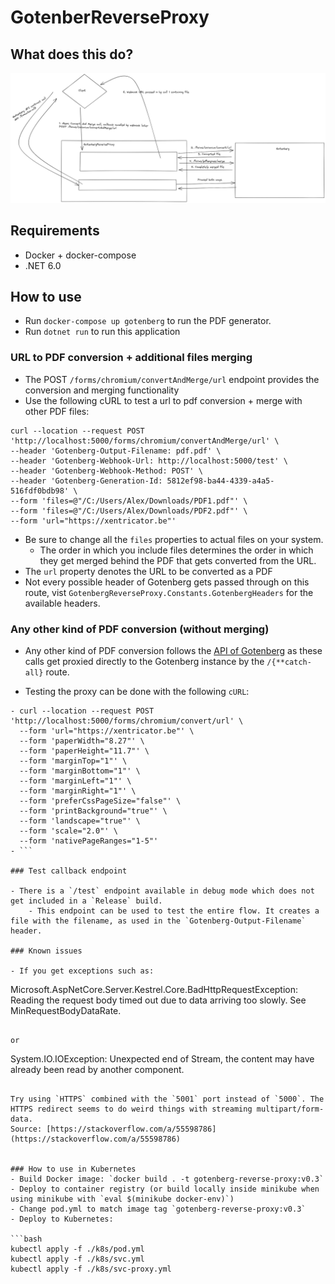 ﻿# GotenberReverseProxy

## What does this do?

![image info](./images/schema.png)

## Requirements

- Docker + docker-compose
- .NET 6.0

## How to use

- Run `docker-compose up gotenberg` to run the PDF generator.
- Run `dotnet run` to run this application

### URL to PDF conversion + additional files merging

- The POST `/forms/chromium/convertAndMerge/url` endpoint provides the conversion and merging functionality
- Use the following cURL to test a url to pdf conversion + merge with other PDF files:

```curl 
curl --location --request POST 'http://localhost:5000/forms/chromium/convertAndMerge/url' \
--header 'Gotenberg-Output-Filename: pdf.pdf' \
--header 'Gotenberg-Webhook-Url: http://localhost:5000/test' \
--header 'Gotenberg-Webhook-Method: POST' \
--header 'Gotenberg-Generation-Id: 5812ef98-ba44-4339-a4a5-516fdf0bdb98' \
--form 'files=@"/C:/Users/Alex/Downloads/PDF1.pdf"' \
--form 'files=@"/C:/Users/Alex/Downloads/PDF2.pdf"' \
--form 'url="https://xentricator.be"'
 ```

- Be sure to change all the `files` properties to actual files on your system.
    - The order in which you include files determines the order in which they get merged behind the PDF that gets converted from the URL.
- The `url` property denotes the URL to be converted as a PDF
- Not every possible header of Gotenberg gets passed through on this route, vist `GotenbergReverseProxy.Constants.GotenbergHeaders` for the available
  headers.

### Any other kind of PDF conversion (without merging)

- Any other kind of PDF conversion follows the [API of Gotenberg](https://gotenberg.dev/docs/modules/api) as these calls get proxied directly to the Gotenberg
  instance by the `/{**catch-all}` route.

- Testing the proxy can be done with the following `cURL`:

```curl
- curl --location --request POST 'http://localhost:5000/forms/chromium/convert/url' \
  --form 'url="https://xentricator.be"' \
  --form 'paperWidth="8.27"' \
  --form 'paperHeight="11.7"' \
  --form 'marginTop="1"' \
  --form 'marginBottom="1"' \
  --form 'marginLeft="1"' \
  --form 'marginRight="1"' \
  --form 'preferCssPageSize="false"' \
  --form 'printBackground="true"' \
  --form 'landscape="true"' \
  --form 'scale="2.0"' \
  --form 'nativePageRanges="1-5"'
- ```

### Test callback endpoint

- There is a `/test` endpoint available in debug mode which does not get included in a `Release` build.
    - This endpoint can be used to test the entire flow. It creates a file with the filename, as used in the `Gotenberg-Output-Filename` header.

### Known issues

- If you get exceptions such as:

```
   Microsoft.AspNetCore.Server.Kestrel.Core.BadHttpRequestException: Reading the request body timed out due to data arriving too slowly. See MinRequestBodyDataRate.
```

or

```
 System.IO.IOException: Unexpected end of Stream, the content may have already been read by another component.

```

Try using `HTTPS` combined with the `5001` port instead of `5000`. The HTTPS redirect seems to do weird things with streaming multipart/form-data.
Source: [https://stackoverflow.com/a/55598786](https://stackoverflow.com/a/55598786) 


### How to use in Kubernetes
- Build Docker image: `docker build . -t gotenberg-reverse-proxy:v0.3`
- Deploy to container registry (or build locally inside minikube when using minikube with `eval $(minikube docker-env)`)
- Change pod.yml to match image tag `gotenberg-reverse-proxy:v0.3`
- Deploy to Kubernetes:

```bash 
kubectl apply -f ./k8s/pod.yml
kubectl apply -f ./k8s/svc.yml
kubectl apply -f ./k8s/svc-proxy.yml
```